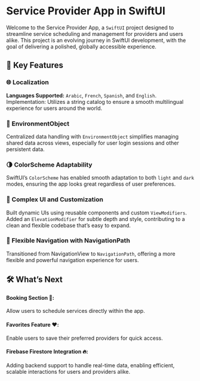 # Service Provider App in SwiftUI

Welcome to the Service Provider App, a `SwiftUI` project designed to streamline service scheduling and management for providers and users alike. This project is an evolving journey in SwiftUI development, with the goal of delivering a polished, globally accessible experience.


## 🔑 Key Features

### 🌐 Localization
**Languages Supported:** `Arabic`, `French`, `Spanish`, and `English`.
Implementation: Utilizes a string catalog to ensure a smooth multilingual experience for users around the world.

### 🔑 EnvironmentObject
Centralized data handling with `EnvironmentObject` simplifies managing shared data across views, especially for user login sessions and other persistent data.

### 🌗 ColorScheme Adaptability
SwiftUI’s `ColorScheme` has enabled smooth adaptation to both `light` and `dark` modes, ensuring the app looks great regardless of user preferences.

### 🎨 Complex UI and Customization
Built dynamic UIs using reusable components and custom `ViewModifiers`.
Added an `ElevationModifier` for subtle depth and style, contributing to a clean and flexible codebase that’s easy to expand.

### 📍 Flexible Navigation with NavigationPath
Transitioned from NavigationView to `NavigationPath`, offering a more flexible and powerful navigation experience for users.

## 🛠️ What’s Next

#### Booking Section 📅: 
Allow users to schedule services directly within the app.

#### Favorites Feature ❤️: 
Enable users to save their preferred providers for quick access.

#### Firebase Firestore Integration 🔥:
Adding backend support to handle real-time data, enabling efficient, scalable interactions for users and providers alike.
